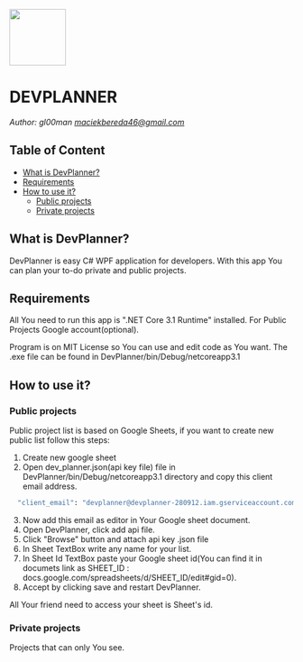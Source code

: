 <img src="http://project-mkp.5v.pl/project/apps/devplanner.png" width="100" height="100"></img>
# DEVPLANNER
*Author: gl00man <maciekbereda46@gmail.com>*

## Table of Content
  - [What is DevPlanner?](#what-is-devplanner)
  - [Requirements](#requirements)
  - [How to use it?](#how-to-use-it)
    - [Public projects](#public-projects)
	- [Private projects](#private-projects)

## What is DevPlanner?
DevPlanner is easy C# WPF application for developers. With this app You can plan your to-do private and public projects.

## Requirements
All You need to run this app is ".NET Core 3.1 Runtime" installed.
For Public Projects Google account(optional).

Program is on MIT License so You can use and edit code as You want.
The .exe file can be found in DevPlanner/bin/Debug/netcoreapp3.1 

## How to use it?

### Public projects
Public project list is based on Google Sheets, if you want to create new public list follow this steps:
1. Create new google sheet
2. Open dev_planner.json(api key file) file in DevPlanner/bin/Debug/netcoreapp3.1 directory and copy this client email address.
```bash
  "client_email": "devplanner@devplanner-280912.iam.gserviceaccount.com",
```
3. Now add this email as editor in Your Google sheet document.
4. Open DevPlanner, click add api file.
5. Click "Browse" button and attach api key .json file
6. In Sheet TextBox write any name for your list.
7. In Sheet Id TextBox paste your Google sheet id(You can find it in documets link as SHEET_ID : docs.google.com/spreadsheets/d/SHEET_ID/edit#gid=0).
8. Accept by clicking save and restart DevPlanner.

All Your friend need to access your sheet is Sheet's id.

### Private projects
Projects that can only You see.
